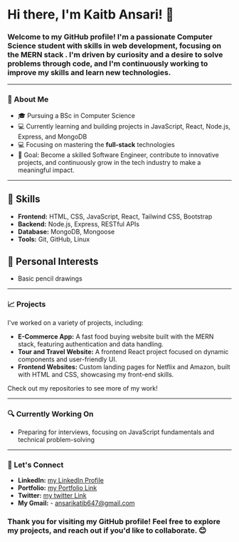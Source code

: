 # Hi there, I'm Kaitb Ansari! 👋

### Welcome to my GitHub profile! I'm a passionate **Computer Science student** with skills in web development, focusing on the **MERN stack** . I'm driven by curiosity and a desire to solve problems through code, and I'm continuously working to improve my skills and learn new technologies.

---

### 🌟 About Me
- 🎓 Pursuing a BSc in Computer Science
- 💻 Currently learning and building projects in JavaScript, React, Node.js, Express, and MongoDB
- 💻 Focusing on mastering the **full-stack** technologies
- 🎯 Goal: Become a skilled Software Engineer, contribute to innovative projects, and continuously grow in the tech industry to make a meaningful impact.

---

## 💼 Skills

- **Frontend:** HTML, CSS, JavaScript, React, Tailwind CSS, Bootstrap
- **Backend:** Node.js, Express, RESTful APIs
- **Database:** MongoDB, Mongoose
- **Tools:** Git, GitHub, Linux

## 🎨 Personal Interests

- Basic pencil drawings
---

### 📈 Projects
I've worked on a variety of projects, including:
- **E-Commerce App:** A fast food buying website built with the MERN stack, featuring authentication and data handling.
- **Tour and Travel Website:** A frontend React project focused on dynamic components and user-friendly UI.
- **Frontend Websites:** Custom landing pages for Netflix and Amazon, built with HTML and CSS, showcasing my front-end skills.

Check out my repositories to see more of my work!

---

### 🔍 Currently Working On
- Preparing for interviews, focusing on JavaScript fundamentals and technical problem-solving

---

### 🤝 Let's Connect
- **LinkedIn:** [my LinkedIn Profile](https://www.linkedin.com/in/katib-ansari-95ab96252/)
- **Portfolio:** [my Portfolio Link](https://ansari-katib.github.io/Portfolio/)
- **Twitter:** [my twitter Link](https://x.com/KatibAnsari3)
- **My Gmail:** - ansarikatib647@gmail.com

### Thank you for visiting my GitHub profile! Feel free to explore my projects, and reach out if you'd like to collaborate. 😊
